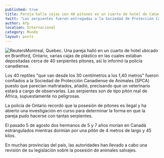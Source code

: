 ```yaml
---
published: true
title: Pareja halla cajas con 40 pitones en un cuarto de hotel de Canadá
twitt: "Las serpientes fueron entregadas a la Sociedad de Protección Canadiense de Animales, puesto que parecían maltratados, añadió un veterinario luego de observarlas"
author: Afp
location: Internacional
category: Mundo
layout: posts
---
```


![Reuters](http://i.imgur.com/lRttBrwm.jpg)Montreal, Quebec. Una pareja halló en un cuarto de hotel ubicado en Brantford, Ontario, varias cajas de plástico en las cuales estaban depositadas cerca de 40 serpientes pitones, así lo informó la policía canadiense.

Los 40 reptiles "que van desde los 30 centímetros a los 1,40 metros" fueron confiados a la Sociedad de Protección Canadiense de Animales (SPCA) puesto que parecían maltratados, añadió, precisando que un veterinario estará a cargo de observarlas. Las serpientes son de tipo pitón real de África, supuestamente no peligrosas.

La policía de Ontario recordó que la posesión de pitones es ilegal y ha abierto una investigación en curso para determinar la forma en que la pareja pudo hacerse con tantas serpientes.

El pasado 5 de agosto dos hermanos de 5 y 7 años morían en Canadá estrangulados mientras dormían por una pitón de 4 metros de largo y 45 kilos.

En muchas provincias del país, las autoridades han llevado a cabo una revisión de su legislación sobre la posesión de animales salvajes.
